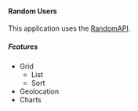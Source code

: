 #### Random Users

This application uses the [RandomAPI](https://randomuser.me/).

##### Features

- Grid
  - List
  - Sort
- Geolocation
- Charts
